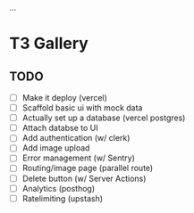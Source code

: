 ...
# T3 Gallery

## TODO
- [ ] Make it deploy (vercel)
- [ ] Scaffold basic ui with mock data
- [ ] Actually set up a database (vercel postgres)
- [ ] Attach databse to UI
- [ ] Add authentication (w/ clerk)
- [ ] Add image upload
- [ ] Error management (w/ Sentry)
- [ ] Routing/image page (parallel route)
- [ ] Delete button (w/ Server Actions)
- [ ] Analytics (posthog)
- [ ] Ratelimiting (upstash)